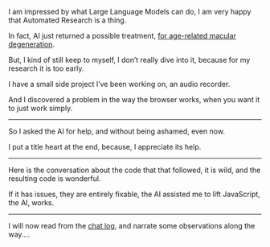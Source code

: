 I am impressed by what Large Language Models can do,
I am very happy that Automated Research is a thing.

In fact, AI just returned a possible treatment,
[for age-related macular degeneration][1].

But, I kind of still keep to myself,
I don’t really dive into it, because for my research it is too early.

I have a small side project I’ve been working on,
an audio recorder.

And I discovered a problem in the way the browser works,
when you want it to just work simply.

---

So I asked the AI for help,
and without being ashamed, even now.

I put a title heart at the end,
because, I appreciate its help.

---

Here is the conversation about the code that that followed,
it is wild, and the resulting code is wonderful.

If it has issues, they are entirely fixable,
the AI assisted me to lift JavaScript, the AI, works.

---

I will now read from the [chat log][2],
and narrate some observations along the way....

[1]: https://www.futurehouse.org/research-announcements/demonstrating-end-to-end-scientific-discovery-with-robin-a-multi-agent-system
[2]: files/chat.md
